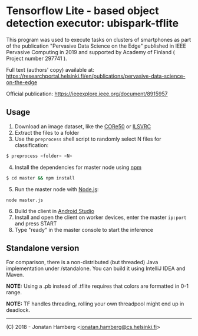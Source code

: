 # Tensorflow Lite - based object detection executor: ubispark-tflite

This program was used to execute tasks on clusters of smartphones as part of the publication "Pervasive Data Science on the Edge" published in IEEE Pervasive Computing in 2019 and supported by Academy of Finland ( Project number 297741 ).

Full text (authors' copy) available at: https://researchportal.helsinki.fi/en/publications/pervasive-data-science-on-the-edge 

Official publication: https://ieeexplore.ieee.org/document/8915957

## Usage

1) Download an image dataset, like the [CORe50](https://vlomonaco.github.io/core50/index.html) or [ILSVRC](http://image-net.org/challenges/LSVRC/)
2) Extract the files to a folder
3) Use the `preprocess` shell script to randomly select N files for classification:
```bash
$ preprocess <folder> <N>
```
4) Install the dependencies for master node using [npm](https://www.npmjs.com/)
```bash
$ cd master && npm install
```
5) Run the master node with [Node.js](https://nodejs.org):
```
node master.js
```

6) Build the client in [Android Studio](https://developer.android.com/studio/) 
7) Install and open the client on worker devices, enter the master `ip:port` and press START
8) Type "ready" in the master console to start the inference

## Standalone version

For comparison, there is a non-distributed (but threaded) Java implementation under /standalone.
You can build it using IntelliJ IDEA and Maven.

**NOTE:** Using a .pb instead of .tflite requires that colors are formatted in 0-1 range.

**NOTE:** TF handles threading, rolling your own threadpool might end up in deadlock. 

___

(C) 2018 - Jonatan Hamberg &lt;jonatan.hamberg@cs.helsinki.fi&gt;
